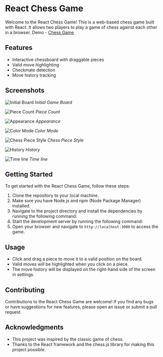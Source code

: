 # React Chess Game

Welcome to the React Chess Game! This is a web-based chess game built with React. It allows two players to play a game of chess against each other in a browser.
Demo - [Chess Game](https://namdevkashish.github.io/chess/)

## Features

- Interactive chessboard with draggable pieces
- Valid move highlighting
- Checkmate detection
- Move history tracking

## Screenshots

![Initial Board](https://github.com/namdevkashish/chess/blob/master/src/images/Img/Layout%20dark%20mode.jpg?raw=true)
*Initial Game Board*

![Piece Count](https://github.com/namdevkashish/chess/blob/master/src/images/Img/More.png?raw=true)
*Piece Count*

![Appearance](https://github.com/namdevkashish/chess/blob/master/src/images/Img/Settings.png?raw=true)
*Appearance*

![Color Mode](https://github.com/namdevkashish/chess/blob/master/src/images/Img/Color%20mode.png?raw=true)
*Color Mode*

![Chess Piece Style](https://github.com/namdevkashish/chess/blob/master/src/images/Img/Chess%20piece%20style.png?raw=true)
*Chess Piece Style*

![History](https://github.com/namdevkashish/chess/blob/master/src/images/Img/History.png?raw=true)
*History*

![Time line](https://github.com/namdevkashish/chess/blob/master/src/images/Img/Time%20line.png?raw=true)
*Time line*

## Getting Started

To get started with the React Chess Game, follow these steps:

1. Clone the repository to your local machine.
2. Make sure you have Node.js and npm (Node Package Manager) installed.
3. Navigate to the project directory and install the dependencies by running the following command:
4. Start the development server by running the following command:
5. Open your browser and navigate to `http://localhost:3000` to access the game.

## Usage

- Click and drag a piece to move it to a valid position on the board.
- Valid moves will be highlighted when you click on a piece.
- The move history will be displayed on the right-hand side of the screen in settings.

## Contributing

Contributions to the React Chess Game are welcome! If you find any bugs or have suggestions for new features, please open an issue or submit a pull request.

## Acknowledgments

- This project was inspired by the classic game of chess.
- Thanks to the React framework and the chess.js library for making this project possible.
